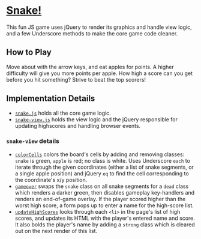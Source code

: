 # [Snake!](http://apopma.github.io/snake)
This fun JS game uses jQuery to render its graphics and handle view logic, and a few Underscore methods to make the core game code cleaner.

## How to Play
Move about with the arrow keys, and eat apples for points. A higher difficulty will give you more points per apple. How high a score can you get before you hit something? Strive to beat the top scorers!

## Implementation Details
- [`snake.js`](http://github.com/apopma/snake/blob/master/snake.js) holds all the core game logic.
- [`snake-view.js`](http://github.com/apopma/snake/blob/master/snake-view.js) holds the view logic and the jQuery responsible for updating highscores and handling browser events.

### `snake-view` details
- [`colorCells`](https://github.com/apopma/snake/blob/master/snake-view.js#L54) colors the board's cells by adding and removing classes: `snake` is green, `apple` is red; no class is white. Uses Underscore `each` to iterate through the given coordinates (either a list of snake segments, or a single apple position) and jQuery `eq` to find the cell corresponding to the coordinate's x/y position.
- [`gameover`](https://github.com/apopma/snake/blob/master/snake-view.js#L90) swaps the `snake` class on all snake segments for a `dead` class which renders a darker green, then disables gameplay key-handlers and renders an end-of-game overlay. If the player scored higher than the worst high score, a form pops up to enter a name for the high-score list.
- [`updateHighScores`](https://github.com/apopma/snake/blob/master/snake-view.js#L119) looks through each `<li>` in the page's list of high scores, and updates its HTML with the player's entered name and score. It also bolds the player's name by adding a `strong` class which is cleared out on the next render of this list.
